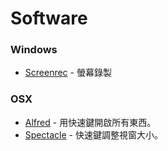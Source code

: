 # Software

### Windows
- [Screenrec](https://screenrec.com/) - 螢幕錄製

### OSX
- [Alfred](https://www.alfredapp.com/) - 用快速鍵開啟所有東西。
- [Spectacle](https://www.spectacleapp.com/) - 快速鍵調整視窗大小。
